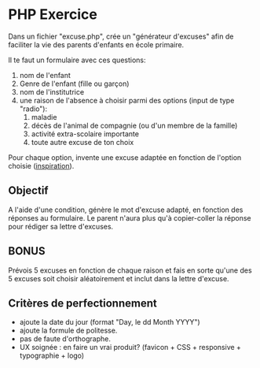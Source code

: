 # PHP Exercice

Dans un fichier "excuse.php", crée un "générateur d'excuses" afin de faciliter la vie des parents  d'enfants en école primaire.

Il te faut un formulaire avec ces questions:

1. nom de l'enfant
1. Genre de l'enfant (fille ou garçon)
1. nom de l'institutrice
1. une raison de l'absence à choisir parmi des options (input de type "radio"):
    1. maladie
    1. décès de l'animal de compagnie (ou d'un membre de la famille)
    1. activité extra-scolaire importante
    1. toute autre excuse de ton choix
  
Pour chaque option, invente une excuse adaptée en fonction de l'option choisie ([inspiration](http://www.textes-voeux.com/excuse-absence-eleve/)).  

## Objectif
A l'aide d'une condition, génère le mot d'excuse adapté, en fonction des réponses au formulaire.  Le parent n'aura plus qu'à copier-coller la réponse pour rédiger sa lettre d'excuses.

## BONUS
Prévois 5 excuses en fonction de chaque raison et fais en sorte qu'une des 5 excuses soit choisir aléatoirement et inclut dans la lettre d'excuse.

## Critères de perfectionnement
- ajoute la date du jour (format "Day, le dd Month YYYY")
- ajoute la formule de politesse.
- pas de faute d'orthographe.
- UX soignée : en faire un vrai produit? (favicon + CSS + responsive + typographie + logo)
